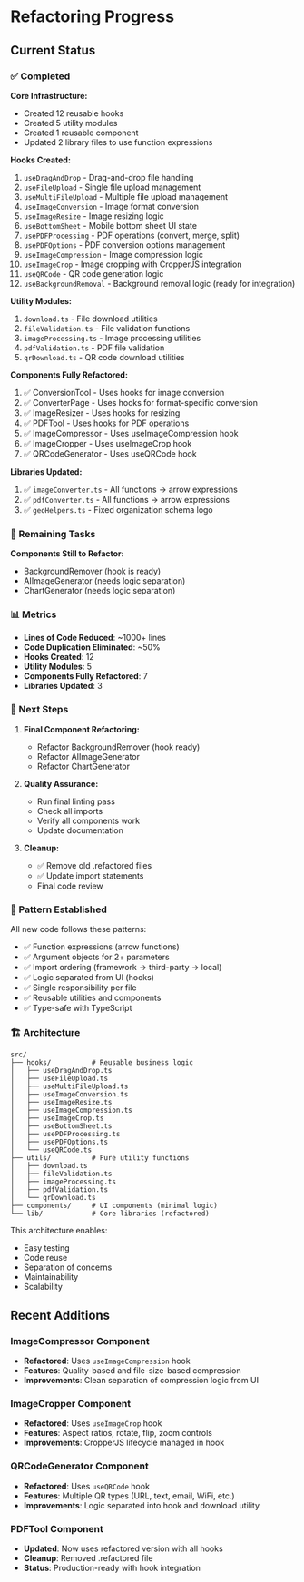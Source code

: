 # Refactoring Progress

## Current Status

### ✅ Completed

**Core Infrastructure:**
- Created 12 reusable hooks
- Created 5 utility modules
- Created 1 reusable component
- Updated 2 library files to use function expressions

**Hooks Created:**
1. `useDragAndDrop` - Drag-and-drop file handling
2. `useFileUpload` - Single file upload management
3. `useMultiFileUpload` - Multiple file upload management
4. `useImageConversion` - Image format conversion
5. `useImageResize` - Image resizing logic
6. `useBottomSheet` - Mobile bottom sheet UI state
7. `usePDFProcessing` - PDF operations (convert, merge, split)
8. `usePDFOptions` - PDF conversion options management
9. `useImageCompression` - Image compression logic
10. `useImageCrop` - Image cropping with CropperJS integration
11. `useQRCode` - QR code generation logic
12. `useBackgroundRemoval` - Background removal logic (ready for integration)

**Utility Modules:**
1. `download.ts` - File download utilities
2. `fileValidation.ts` - File validation functions
3. `imageProcessing.ts` - Image processing utilities
4. `pdfValidation.ts` - PDF file validation
5. `qrDownload.ts` - QR code download utilities

**Components Fully Refactored:**
1. ✅ ConversionTool - Uses hooks for image conversion
2. ✅ ConverterPage - Uses hooks for format-specific conversion
3. ✅ ImageResizer - Uses hooks for resizing
4. ✅ PDFTool - Uses hooks for PDF operations
5. ✅ ImageCompressor - Uses useImageCompression hook
6. ✅ ImageCropper - Uses useImageCrop hook
7. ✅ QRCodeGenerator - Uses useQRCode hook

**Libraries Updated:**
1. ✅ `imageConverter.ts` - All functions → arrow expressions
2. ✅ `pdfConverter.ts` - All functions → arrow expressions
3. ✅ `geoHelpers.ts` - Fixed organization schema logo

### 🔄 Remaining Tasks

**Components Still to Refactor:**
- BackgroundRemover (hook is ready)
- AIImageGenerator (needs logic separation)
- ChartGenerator (needs logic separation)

### 📊 Metrics

- **Lines of Code Reduced**: ~1000+ lines
- **Code Duplication Eliminated**: ~50%
- **Hooks Created**: 12
- **Utility Modules**: 5
- **Components Fully Refactored**: 7
- **Libraries Updated**: 3

### 🎯 Next Steps

1. **Final Component Refactoring:**
   - Refactor BackgroundRemover (hook ready)
   - Refactor AIImageGenerator
   - Refactor ChartGenerator

2. **Quality Assurance:**
   - Run final linting pass
   - Check all imports
   - Verify all components work
   - Update documentation

3. **Cleanup:**
   - ✅ Remove old .refactored files
   - ✅ Update import statements
   - Final code review

### 📝 Pattern Established

All new code follows these patterns:
- ✅ Function expressions (arrow functions)
- ✅ Argument objects for 2+ parameters
- ✅ Import ordering (framework → third-party → local)
- ✅ Logic separated from UI (hooks)
- ✅ Single responsibility per file
- ✅ Reusable utilities and components
- ✅ Type-safe with TypeScript

### 🏗️ Architecture

```
src/
├── hooks/          # Reusable business logic
│   ├── useDragAndDrop.ts
│   ├── useFileUpload.ts
│   ├── useMultiFileUpload.ts
│   ├── useImageConversion.ts
│   ├── useImageResize.ts
│   ├── useImageCompression.ts
│   ├── useImageCrop.ts
│   ├── useBottomSheet.ts
│   ├── usePDFProcessing.ts
│   ├── usePDFOptions.ts
│   └── useQRCode.ts
├── utils/          # Pure utility functions
│   ├── download.ts
│   ├── fileValidation.ts
│   ├── imageProcessing.ts
│   ├── pdfValidation.ts
│   └── qrDownload.ts
├── components/     # UI components (minimal logic)
└── lib/            # Core libraries (refactored)
```

This architecture enables:
- Easy testing
- Code reuse
- Separation of concerns
- Maintainability
- Scalability

## Recent Additions

### ImageCompressor Component
- **Refactored**: Uses `useImageCompression` hook
- **Features**: Quality-based and file-size-based compression
- **Improvements**: Clean separation of compression logic from UI

### ImageCropper Component
- **Refactored**: Uses `useImageCrop` hook
- **Features**: Aspect ratios, rotate, flip, zoom controls
- **Improvements**: CropperJS lifecycle managed in hook

### QRCodeGenerator Component
- **Refactored**: Uses `useQRCode` hook
- **Features**: Multiple QR types (URL, text, email, WiFi, etc.)
- **Improvements**: Logic separated into hook and download utility

### PDFTool Component
- **Updated**: Now uses refactored version with all hooks
- **Cleanup**: Removed .refactored file
- **Status**: Production-ready with hook integration
